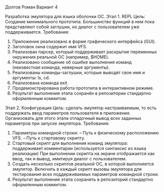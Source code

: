 Долгов Роман Вариант 4

Разработка эмулятора для языка оболочки ОС.
Этап 1. REPL 
Цель: Создание минимального прототипа. Большинство функций в нем пока 
представляют собой заглушки, но диалог с пользователем уже поддерживается. 
Требования: 
1. Приложение реализовано в форме графического интерфейса 
(GUI). 
2. Заголовок окна содержит имя VFS. 
3. Реализован парсер, который поддерживает раскрытие переменных 
окружения реальной ОС (например, $HOME). 
4. Реализовано сообщение об ошибке выполнения команд (неизвестная команда, неверные 
аргументы).
5. Реализованы команды-заглушки, которые выводят свое имя и аргументы: ls, 
cd. 
6. Реализована команда exit. 
7. Продемонстрирована работа прототипа в интерактивном режиме.  
8. Результат выполнения этапа сохранён в репозитории стандартно 
оформленным коммитом.

Этап 2. Конфигурация 
Цель: сделать эмулятор настраиваемым, то есть поддержать ввод параметров 
пользователя в приложение. Организовать для этого этапа отладочный вывод всех 
заданных параметров при запуске эмулятора. 
Требования: 
1. Параметры командной строки: – Путь к физическому расположению VFS. – Путь к стартовому скрипту. 
2. Стартовый скрипт для выполнения команд эмулятора: поддерживает 
комментарии (используется синтаксис из языка реализации)
При выполнении скрипта на экране отображается как ввод, так и вывод, имитируя диалог с пользователем. 
3. Создать несколько скриптов реальной ОС, в которой выполняется эмулятор. 
Включить в каждый скрипт вызовы эмулятора для тестирования всех 
поддерживаемых параметров командной строки. 
4. Результат выполнения этапа сохранить в репозиторий стандартно 
оформленным коммитом. 


